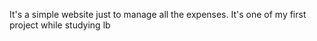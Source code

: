 It's a simple website just to manage all the expenses. It's one of my first project while studying lb
